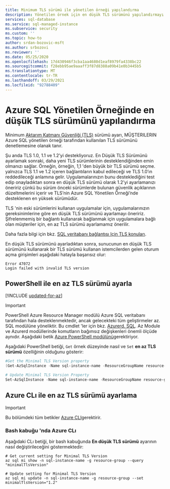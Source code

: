 ```yaml
---
title: Minimum TLS sürümü ile yönetilen örneği yapılandırma
description: Yönetilen örnek için en düşük TLS sürümünü yapılandırmayı öğrenin
services: sql-database
ms.service: sql-managed-instance
ms.subservice: security
ms.custom: ''
ms.topic: how-to
author: srdan-bozovic-msft
ms.author: srbozovi
ms.reviewer: ''
ms.date: 05/25/2020
ms.openlocfilehash: 17d430946f3cba1aa4680d1eaf8979fa4338bc22
ms.sourcegitcommit: f28ebb95ae9aaaff3f87d8388a09b41e0b3445b5
ms.translationtype: MT
ms.contentlocale: tr-TR
ms.lasthandoff: 03/29/2021
ms.locfileid: "92788409"
---
```

# <a name="configure-minimal-tls-version-in-azure-sql-managed-instance"></a>Azure SQL Yönetilen Örneğinde en düşük TLS sürümünü yapılandırma
Minimum [Aktarım Katmanı Güvenliği (TLS)](https://support.microsoft.com/help/3135244/tls-1-2-support-for-microsoft-sql-server) sürümü ayarı, MÜŞTERILERIN Azure SQL yönetilen örneği tarafından kullanılan TLS sürümünü denetlemesine olanak tanır.

Şu anda TLS 1.0, 1.1 ve 1.2’yi destekliyoruz. En Düşük TLS Sürümünü ayarlamak sonraki, daha yeni TLS sürümlerinin desteklendiğinden emin olmanızı sağlar. Örneğin, örneğin, 1,1 'den büyük bir TLS sürümü seçme. yalnızca TLS 1.1 ve 1.2 içeren bağlantıların kabul edileceği ve TLS 1.0’ın reddedileceği anlamına gelir. Uygulamalarınızın bunu desteklediğini test edip onayladıktan sonra en düşük TLS sürümü olarak 1.2’yi ayarlamanızı öneririz çünkü bu sürüm önceki sürümlerde bulunan güvenlik açıklarının düzeltmelerini içerir ve TLS’nin Azure SQL Yönetilen Örneği’nde desteklenen en yüksek sürümüdür.

TLS 'nin eski sürümlerini kullanan uygulamalar için, uygulamalarınızın gereksinimlerine göre en düşük TLS sürümünü ayarlamayı öneririz. Şifrelenmemiş bir bağlantı kullanarak bağlanmak için uygulamalara bağlı olan müşteriler için, en az TLS sürümü ayarlamamız önerilir. 

Daha fazla bilgi için bkz. [SQL veritabanı bağlantısı Için TLS konuları](../database/connect-query-content-reference-guide.md#tls-considerations-for-database-connectivity).

En düşük TLS sürümünü ayarladıktan sonra, sunucunun en düşük TLS sürümünü kullanarak bir TLS sürümü kullanan istemcilerden gelen oturum açma girişimleri aşağıdaki hatayla başarısız olur:

```output
Error 47072
Login failed with invalid TLS version
```

## <a name="set-minimal-tls-version-via-powershell"></a>PowerShell ile en az TLS sürümü ayarla

[!INCLUDE [updated-for-az](../../../includes/updated-for-az.md)]
> [!IMPORTANT]
> PowerShell Azure Resource Manager modülü Azure SQL veritabanı tarafından hala desteklenmektedir, ancak gelecekteki tüm geliştirmeler az. SQL modülüne yöneliktir. Bu cmdlet 'ler için bkz. [Azurerd. SQL](/powershell/module/AzureRM.Sql/). Az Module ve Azurerd modüllerinde komutların bağımsız değişkenleri önemli ölçüde aynıdır. Aşağıdaki betik [Azure PowerShell modülünü](/powershell/azure/install-az-ps)gerektiriyor.

Aşağıdaki PowerShell betiği, `Get` örnek düzeyinde nasıl ve `Set` **en az TLS sürümü** özelliğinin olduğunu gösterir:

```powershell
#Get the Minimal TLS Version property
(Get-AzSqlInstance -Name sql-instance-name -ResourceGroupName resource-group).MinimalTlsVersion

# Update Minimal TLS Version Property
Set-AzSqlInstance -Name sql-instance-name -ResourceGroupName resource-group -MinimalTlsVersion "1.2"
```

## <a name="set-minimal-tls-version-via-azure-cli"></a>Azure CLı ile en az TLS sürümü ayarlama

> [!IMPORTANT]
> Bu bölümdeki tüm betikler [Azure CLI](/cli/azure/install-azure-cli)gerektirir.

### <a name="azure-cli-in-a-bash-shell"></a>Bash kabuğu 'nda Azure CLı

Aşağıdaki CLı betiği, bir bash kabuğunda **En düşük TLS sürümü** ayarının nasıl değiştirileceğini göstermektedir:

```azurecli-interactive
# Get current setting for Minimal TLS Version
az sql mi show -n sql-instance-name -g resource-group --query "minimalTlsVersion"

# Update setting for Minimal TLS Version
az sql mi update -n sql-instance-name -g resource-group --set minimalTlsVersion="1.2"
```